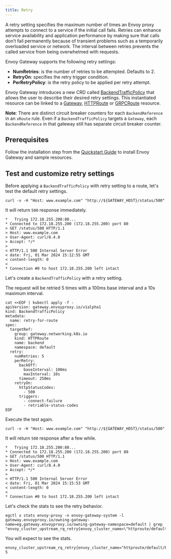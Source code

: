 ```yaml
---
title: Retry
---
```


A retry setting specifies the maximum number of times an Envoy proxy attempts to connect to a service if the initial call fails. Retries can enhance service availability and application performance by making sure that calls don’t fail permanently because of transient problems such as a temporarily overloaded service or network. The interval between retries prevents the called service from being overwhelmed with requests.

Envoy Gateway supports the following retry settings:
- **NumRetries**: is the number of retries to be attempted. Defaults to 2.
- **RetryOn**: specifies the retry trigger condition.
- **PerRetryPolicy**: is the retry policy to be applied per retry attempt.

Envoy Gateway introduces a new CRD called [BackendTrafficPolicy](../../../api/extension_types#backendtrafficpolicy) that allows the user to describe their desired retry settings. This instantiated resource can be linked to a [Gateway](https://gateway-api.sigs.k8s.io/api-types/gateway/), [HTTPRoute](https://gateway-api.sigs.k8s.io/api-types/httproute/) or [GRPCRoute](https://gateway-api.sigs.k8s.io/api-types/grpcroute/) resource.

**Note**: There are distinct circuit breaker counters for each `BackendReference` in an `xRoute` rule. Even if a `BackendTrafficPolicy` targets a `Gateway`, each `BackendReference` in that gateway still has separate circuit breaker counter.

## Prerequisites

Follow the installation step from the [Quickstart Guide](../quickstart) to install Envoy Gateway and sample resources.

## Test and customize retry settings

Before applying a `BackendTrafficPolicy` with retry setting to a route, let's test the default retry settings.

```shell
curl -v -H "Host: www.example.com" "http://${GATEWAY_HOST}/status/500"
```

It will return `500` response immediately.

```console
*   Trying 172.18.255.200:80...
* Connected to 172.18.255.200 (172.18.255.200) port 80
> GET /status/500 HTTP/1.1
> Host: www.example.com
> User-Agent: curl/8.4.0
> Accept: */*
>
< HTTP/1.1 500 Internal Server Error
< date: Fri, 01 Mar 2024 15:12:55 GMT
< content-length: 0
<
* Connection #0 to host 172.18.255.200 left intact
```

Let's create a `BackendTrafficPolicy` with a retry setting.

The request will be retried 5 times with a 100ms base interval and a 10s maximum interval.

```shell
cat <<EOF | kubectl apply -f -
apiVersion: gateway.envoyproxy.io/v1alpha1
kind: BackendTrafficPolicy
metadata:
  name: retry-for-route
spec:
  targetRef:
    group: gateway.networking.k8s.io
    kind: HTTPRoute
    name: backend
    namespace: default
  retry:
    numRetries: 5
    perRetry:
      backOff:
        baseInterval: 100ms
        maxInterval: 10s
      timeout: 250ms
    retryOn:
      httpStatusCodes:
        - 500
      triggers:
        - connect-failure
        - retriable-status-codes
EOF
```

Execute the test again.

```shell
curl -v -H "Host: www.example.com" "http://${GATEWAY_HOST}/status/500"
```

It will return `500` response after a few while.

```console
*   Trying 172.18.255.200:80...
* Connected to 172.18.255.200 (172.18.255.200) port 80
> GET /status/500 HTTP/1.1
> Host: www.example.com
> User-Agent: curl/8.4.0
> Accept: */*
>
< HTTP/1.1 500 Internal Server Error
< date: Fri, 01 Mar 2024 15:15:53 GMT
< content-length: 0
<
* Connection #0 to host 172.18.255.200 left intact
```

Let's check the stats to see the retry behavior.

```shell
egctl x stats envoy-proxy -n envoy-gateway-system -l gateway.envoyproxy.io/owning-gateway-name=eg,gateway.envoyproxy.io/owning-gateway-namespace=default | grep "envoy_cluster_upstream_rq_retry{envoy_cluster_name=\"httproute/default/backend/rule/0\"}"
```

You will expect to see the stats.

```console
envoy_cluster_upstream_rq_retry{envoy_cluster_name="httproute/default/backend/rule/0"} 5
```

